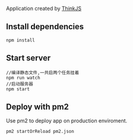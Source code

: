 
Application created by [ThinkJS](http://www.thinkjs.org)

## Install dependencies

```
npm install
```

## Start server

```
//编译静态文件,一共启两个任务挂着
npm run watch
//启动服务器
npm start
```

## Deploy with pm2

Use pm2 to deploy app on production enviroment.

```
pm2 startOrReload pm2.json
```